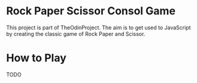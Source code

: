 # Rock Paper Scissor Consol Game
This project is part of TheOdinProject. The aim is to get used to JavaScript by creating the classic game of Rock Paper and Scissor.

# How to Play
TODO

